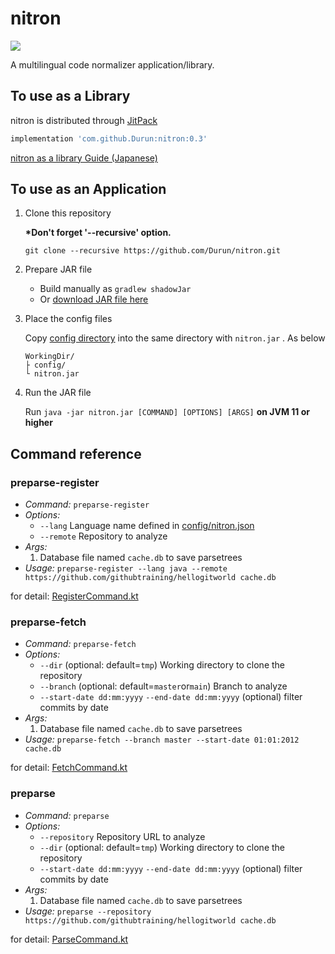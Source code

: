 # nitron

[![](https://jitpack.io/v/Durun/nitron.svg)](https://jitpack.io/#Durun/nitron)

A multilingual code normalizer application/library.

## To use as a Library

nitron is distributed through [JitPack](https://jitpack.io)

```groovy
implementation 'com.github.Durun:nitron:0.3'
```

[nitron as a library Guide (Japanese)](README_Lib_jp.md)

## To use as an Application

1. Clone this repository

   __*Don't forget '--recursive' option.__
    ```
    git clone --recursive https://github.com/Durun/nitron.git
    ```

1. Prepare JAR file
    - Build manually as `gradlew shadowJar`
    - Or [download JAR file here](https://github.com/Durun/nitron/releases/download/0.1-SNAPSHOT/nitron.jar)

1. Place the config files

   Copy [config directory](https://github.com/Durun/nitron/tree/master/config) into the same directory with `nitron.jar`
   . As below
    ```
    WorkingDir/
    ├ config/
    └ nitron.jar
    ```

1. Run the JAR file

   Run `java -jar nitron.jar [COMMAND] [OPTIONS] [ARGS]`
   **on JVM 11 or higher**

## Command reference

### preparse-register

- *Command:* `preparse-register`
- *Options:*
    - `--lang` Language name defined
      in [config/nitron.json](https://github.com/Durun/nitron/blob/master/config/nitron.json)
    - `--remote` Repository to analyze
- *Args:*
    1. Database file named `cache.db` to save parsetrees
- *Usage:* `preparse-register --lang java --remote https://github.com/githubtraining/hellogitworld cache.db`

for
detail: [RegisterCommand.kt](https://github.com/Durun/nitron/blob/master/src/main/kotlin/io/github/durun/nitron/app/preparse/RegisterCommand.kt)

### preparse-fetch

- *Command:* `preparse-fetch`
- *Options:*
    - `--dir` (optional: default=`tmp`) Working directory to clone the repository
    - `--branch` (optional: default=`master`or`main`) Branch to analyze
    - `--start-date dd:mm:yyyy` `--end-date dd:mm:yyyy` (optional) filter commits by date
- *Args:*
    1. Database file named `cache.db` to save parsetrees
- *Usage:* `preparse-fetch --branch master --start-date 01:01:2012 cache.db`

for
detail: [FetchCommand.kt](https://github.com/Durun/nitron/blob/master/src/main/kotlin/io/github/durun/nitron/app/preparse/FetchCommand.kt)

### preparse

- *Command:* `preparse`
- *Options:*
    - `--repository` Repository URL to analyze
    - `--dir` (optional: default=`tmp`) Working directory to clone the repository
    - `--start-date dd:mm:yyyy` `--end-date dd:mm:yyyy` (optional) filter commits by date
- *Args:*
    1. Database file named `cache.db` to save parsetrees
- *Usage:* `preparse --repository https://github.com/githubtraining/hellogitworld cache.db`

for
detail: [ParseCommand.kt](https://github.com/Durun/nitron/blob/master/src/main/kotlin/io/github/durun/nitron/app/preparse/ParseCommand.kt)
